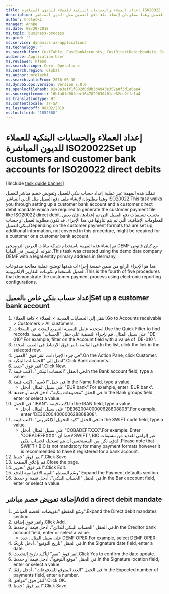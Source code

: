 ```yaml
---
title: إعداد العملاء والحسابات البنكية للعملاء للديون المباشرة ISO20022
description: تنقلك هذه المهمة عبر عملية إعداد حساب بنكي للعميل وتفويض خصم مباشر للعميل وهما مطلوبان لإنشاء ملف دفع العميل مثل الدين المباشر ISO20022.
author: mrolecki
manager: AnnBe
ms.date: 08/29/2018
ms.topic: business-process
ms.prod: ''
ms.service: dynamics-ax-applications
ms.technology: ''
ms.search.form: CustTable, CustBankAccounts, CustDirectDebitMandate, BankAccountTableLookUp,  LogisticsAddressCityLookup
audience: Application User
ms.reviewer: kfend
ms.search.scope: Core, Operations
ms.search.region: Global
ms.author: mrolecki
ms.search.validFrom: 2016-06-30
ms.dyn365.ops.version: Version 7.0.0
ms.openlocfilehash: 82a8a3eff1f882d0d9b3d4943e352a8f3d1a6ae4
ms.sourcegitcommit: 16bfa0fd08feec1647829630401ce62ce2ffa1a4
ms.translationtype: HT
ms.contentlocale: ar-SA
ms.lasthandoff: 08/02/2019
ms.locfileid: "1852588"
---
```

# <a name="set-up-customers-and-customer-bank-accounts-for-iso20022-direct-debits"></a><span data-ttu-id="a6d21-103">إعداد العملاء والحسابات البنكية للعملاء للديون المباشرة ISO20022</span><span class="sxs-lookup"><span data-stu-id="a6d21-103">Set up customers and customer bank accounts for ISO20022 direct debits</span></span>

[!include [task guide banner](../../includes/task-guide-banner.md)]

<span data-ttu-id="a6d21-104">تنقلك هذه المهمة عبر عملية إعداد حساب بنكي للعميل وتفويض خصم مباشر للعميل وهما مطلوبان لإنشاء ملف دفع العميل مثل الدين المباشر ISO20022.</span><span class="sxs-lookup"><span data-stu-id="a6d21-104">This task walks you through setting up a customer bank account and a customer direct debit mandate which are required to generate the customer payment file like ISO20022 direct debit.</span></span> <span data-ttu-id="a6d21-105">بحسب تنسيقات دفع العميل التي تم إعدادها، فإن بعض المعلومات الإضافية، التي لم يتم تناولها في هذا الإجراء، قد تكون مطلوبة لعميل أو حساب بنكي للعميل.</span><span class="sxs-lookup"><span data-stu-id="a6d21-105">Depending on the customer payment formats tha are set up, additional information, not covered in this procedure, might be required for a customer or a customer bank account.</span></span> 

<span data-ttu-id="a6d21-106">تم إنشاء هذه المهمة باستخدام شركة بيانات العرض التوضيحي DEMF مع كيان قانوني عنوانه الرئيسي في ألمانيا.</span><span class="sxs-lookup"><span data-stu-id="a6d21-106">This task was created using the demo data company DEMF with a legal entity primary address in Germany.</span></span>



<span data-ttu-id="a6d21-107">هذا هو الإجراء الرابع من ضمن خمسة إجراءات هدفها توضيح عملية معالجة مدفوعات العميل باستخدام تكوينات التقارير الإلكترونية.</span><span class="sxs-lookup"><span data-stu-id="a6d21-107">This is the fourth of five procedures that demonstrate the customer payment process using electronic reporting configurations.</span></span>


## <a name="set-up-a-customer-bank-account"></a><span data-ttu-id="a6d21-108">إعداد حساب بنكي خاص بالعميل</span><span class="sxs-lookup"><span data-stu-id="a6d21-108">Set up a customer bank account</span></span>
1. <span data-ttu-id="a6d21-109">انتقل إلى الحسابات المدينة > العملاء > كافة العملاء‬.</span><span class="sxs-lookup"><span data-stu-id="a6d21-109">Go to Accounts receivable > Customers > All customers.</span></span>
2. <span data-ttu-id="a6d21-110">استخدم عامل التصفية السريع للبحث عن السجلات.</span><span class="sxs-lookup"><span data-stu-id="a6d21-110">Use the Quick Filter to find records.</span></span> <span data-ttu-id="a6d21-111">على سبيل المثال، قم بإجراء التصفية على حقل "الحساب" بقيمة "DE-010".</span><span class="sxs-lookup"><span data-stu-id="a6d21-111">For example, filter on the Account field with a value of 'DE-010 '.</span></span>
3. <span data-ttu-id="a6d21-112">في القائمة، انقر فوق الارتباط في الصف المحدد.</span><span class="sxs-lookup"><span data-stu-id="a6d21-112">In the list, click the link in the selected row.</span></span>
4. <span data-ttu-id="a6d21-113">في جزء الإجراءات، انقر فوق "العميل".</span><span class="sxs-lookup"><span data-stu-id="a6d21-113">On the Action Pane, click Customer.</span></span>
5. <span data-ttu-id="a6d21-114">انتقل إلى "الحسابات البنكية".</span><span class="sxs-lookup"><span data-stu-id="a6d21-114">Click Bank accounts.</span></span>
6. <span data-ttu-id="a6d21-115">انقر فوق "جديد".</span><span class="sxs-lookup"><span data-stu-id="a6d21-115">Click New.</span></span>
7. <span data-ttu-id="a6d21-116">في الحقل "الحساب البنكي"، اكتب قيمة.</span><span class="sxs-lookup"><span data-stu-id="a6d21-116">In the Bank account field, type a value.</span></span>
8. <span data-ttu-id="a6d21-117">في حقل "الاسم"، اكتب قيمة.</span><span class="sxs-lookup"><span data-stu-id="a6d21-117">In the Name field, type a value.</span></span>
    * <span data-ttu-id="a6d21-118">على سبيل المثال، أدخل "EUR bank".</span><span class="sxs-lookup"><span data-stu-id="a6d21-118">For example, enter 'EUR bank'.</span></span>  
9. <span data-ttu-id="a6d21-119">في الحقل "مجموعات بنكية‬"، أدخل قيمة أو حددها.</span><span class="sxs-lookup"><span data-stu-id="a6d21-119">In the Bank groups field, enter or select a value.</span></span>
10. <span data-ttu-id="a6d21-120">في الحقل "IBAN‬"، اكتب قيمة.</span><span class="sxs-lookup"><span data-stu-id="a6d21-120">In the IBAN field, type a value.</span></span>
    * <span data-ttu-id="a6d21-121">على سبيل المثال، أدخل "DE36200400000628808808".</span><span class="sxs-lookup"><span data-stu-id="a6d21-121">For example, enter 'DE36200400000628808808'.</span></span>  
11. <span data-ttu-id="a6d21-122">في الحقل "كود التحويل الإلكتروني‬"، اكتب قيمة.</span><span class="sxs-lookup"><span data-stu-id="a6d21-122">In the SWIFT code field, type a value.</span></span>
    * <span data-ttu-id="a6d21-123">على سبيل المثال، أدخل "COBADEFFXXX".</span><span class="sxs-lookup"><span data-stu-id="a6d21-123">For example: Enter 'COBADEFFXXX'.</span></span>  <span data-ttu-id="a6d21-124">لاحظ أن SWIFT \ BIC غير إلزامي للعديد من تنسيقات الدفع، لكن من المستحسن أن يتم تسجيله لحساب بنكي.</span><span class="sxs-lookup"><span data-stu-id="a6d21-124">Please note that SWIFT \ BIC is not mandatory for many payment formats however it is recommended to have it registered for a bank account.</span></span>  
12. <span data-ttu-id="a6d21-125">انقر فوق "حفظ".</span><span class="sxs-lookup"><span data-stu-id="a6d21-125">Click Save.</span></span>
13. <span data-ttu-id="a6d21-126">قم بإغلاق الصفحة.</span><span class="sxs-lookup"><span data-stu-id="a6d21-126">Close the page.</span></span>
14. <span data-ttu-id="a6d21-127">انقر فوق "تحرير".</span><span class="sxs-lookup"><span data-stu-id="a6d21-127">Click Edit.</span></span>
15. <span data-ttu-id="a6d21-128">وسّع المقطع "القيم الافتراضية للدفع‬".</span><span class="sxs-lookup"><span data-stu-id="a6d21-128">Expand the Payment defaults section.</span></span>
16. <span data-ttu-id="a6d21-129">في الحقل "الحساب البنكي‬‬"، أدخل قيمة أو حددها.</span><span class="sxs-lookup"><span data-stu-id="a6d21-129">In the Bank account field, enter or select a value.</span></span>

## <a name="add-a-direct-debit-mandate"></a><span data-ttu-id="a6d21-130">إضافة تفويض خصم مباشر</span><span class="sxs-lookup"><span data-stu-id="a6d21-130">Add a direct debit mandate</span></span>
1. <span data-ttu-id="a6d21-131">وسّع المقطع "تفويضات الخصم المباشر‬".</span><span class="sxs-lookup"><span data-stu-id="a6d21-131">Expand the Direct debit mandates section.</span></span>
2. <span data-ttu-id="a6d21-132">وانقر فوق إضافة.</span><span class="sxs-lookup"><span data-stu-id="a6d21-132">Click Add.</span></span>
3. <span data-ttu-id="a6d21-133">في الحقل "‏‫الحساب البنكي للدائن‬‬‬‬"، أدخل قيمة أو حددها.</span><span class="sxs-lookup"><span data-stu-id="a6d21-133">In the Creditor bank account field, enter or select a value.</span></span>
    * <span data-ttu-id="a6d21-134">على سبيل المثال، حدد DEMF OPER.</span><span class="sxs-lookup"><span data-stu-id="a6d21-134">For example, select DEMF OPER.</span></span>  
4. <span data-ttu-id="a6d21-135">في الحقل "تاريخ التوقيع"، أدخل تاريخًا.</span><span class="sxs-lookup"><span data-stu-id="a6d21-135">In the Signature date field, enter a date.</span></span>
5. <span data-ttu-id="a6d21-136">انقر فوق "نعم" لتأكيد تاريخ التحديث.</span><span class="sxs-lookup"><span data-stu-id="a6d21-136">Click Yes to confirm the date update.</span></span>
6. <span data-ttu-id="a6d21-137">في الحقل "موقع التوقيع"، أدخل قيمة أو حددها.</span><span class="sxs-lookup"><span data-stu-id="a6d21-137">In the Signature location field, enter or select a value.</span></span>
7. <span data-ttu-id="a6d21-138">في الحقل "العدد المتوقع للمدفوعات‬‬"، أدخل رقمًا.</span><span class="sxs-lookup"><span data-stu-id="a6d21-138">In the Expected number of payments field, enter a number.</span></span>
8. <span data-ttu-id="a6d21-139">انقر فوق "موافق".</span><span class="sxs-lookup"><span data-stu-id="a6d21-139">Click OK.</span></span>
9. <span data-ttu-id="a6d21-140">انقر فوق "حفظ".</span><span class="sxs-lookup"><span data-stu-id="a6d21-140">Click Save.</span></span>

